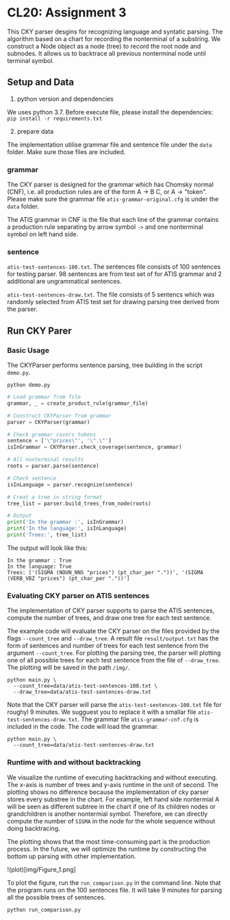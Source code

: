 # CL20: Assignment 3

This CKY parser desgins for recognizing language and syntatic parsing. The algorithm based on a chart for recording the nonterminal of a substring. We construct a Node object as a node (tree) to record the root node and subnodes. It allows us to backtrace all previous nonterminal node until terminal symbol.


## Setup and Data

1. python version and dependencies 

We uses python 3.7. Before execute file, please install the dependencies:
`pip install -r requirements.txt`

2. prepare data

The implementation utilise grammar file and sentence file under the `data` folder. Make sure those files are included.

### grammar

The CKY parser is designed for the grammar which has Chomsky normal (CNF), i.e. all production rules are of the form A -> B C, or A -> "token". Please make sure the grammar file `atis-grammar-original.cfg` is under the `data` folder.

The ATIS grammar in CNF is the file that each line of the grammar contains a production rule separating by arrow symbol `->`  and one nonterminal symbol on left hand side.

### sentence

`atis-test-sentences-100.txt`.  The sentences file consists of 100 sentences for testing parser. 98 sentences are from test set of for ATIS grammar and 2 additional are ungrammatical sentences.

`atis-test-sentences-draw.txt`.  The file consists of 5 sentencs which was randomly selected from ATIS test set for drawing parsing tree derived from the parser. 


## Run CKY Parer

### Basic Usage

The CKYParser performs sentence parsing, tree building in the script `demo.py`.

```
python demo.py
```

```python
# Load grammar from file
grammar, _ = create_product_rule(grammar_file)

# Construct CKYParser from grammar
parser = CKYParser(grammar)

# Check grammar covers tokens
sentence = ['\"prices\"', '\".\"']
isInGrammar = CKYParser.check_coverage(sentence, grammar)

# All nonterminal results
roots = parser.parse(sentence)

# Check sentence 
isInLanguage = parser.recognize(sentence)

# Creat a tree in string format
tree_list = parser.build_trees_from_node(roots)

# Output
print('In the grammar :', isInGrammar)
print('In the language:', isInLanguage)
print('Trees:', tree_list)
```

The output will look like this:
```
In the grammar : True
In the language: True
Trees: ['(SIGMA (NOUN_NNS "prices") (pt_char_per "."))', '(SIGMA (VERB_VBZ "prices") (pt_char_per "."))']
```

### Evaluating CKY parser on ATIS sentences 

The implementation of CKY parser supports to parse the ATIS sentences, compute the number of trees, and draw
one tree for each test sentence.

The example code will evaluate the CKY parser on the files provided by the flags `--count_tree`  and `--draw_tree`. A result file `result/output.txt` has the form of sentences and number of trees for each test sentence from the argument `--count_tree`. For plotting the parsing tree, the parser will plotting one of all possible trees for each test sentence from the file of `--draw_tree`. The plotting will be saved in the path `/img/`. 

```
python main.py \
  --count_tree=data/atis-test-sentences-100.txt \
  --draw_tree=data/atis-test-sentences-draw.txt
```

Note that the CKY parser will parse the `atis-test-sentences-100.txt` file for roughyl 9 minutes. We sugguest you to replace it with a smallar file `atis-test-sentences-draw.txt`. The grammar file `atis-grammar-cnf.cfg` is included in the code. The code will load the grammar.

```
python main.py \
  --count_tree=data/atis-test-sentences-draw.txt
```

### Runtime with and without backtracking

We visualize the runtime of executing backtracking and without executing. The x-axis is number of trees and y-axis runtime in the unit of second. The plotting shows no difference because the implementation of cky parser stores every substree in the chart. For example, left hand side nontermial A will be seen as different subtree in the chart if one of its children nodes or grandchildren is another nontermial symbol. Therefore, we can directly compute the number of `SIGMA` in the node for the whole sequence without doing backtracing. 

The plotting shows that the most time-consuming part is the production process. In the future, we will optimize the runtime by constructing the bottom up parsing 
with other implementation. 

!(plot)[img/Figure_1.png]

To plot the figure, run the `run_comparison.py` in the command line. Note that the program runs on the 100 sentences file. It will take 9 minutes for parsing all the possible trees of sentences.

```
python run_comparison.py
```

